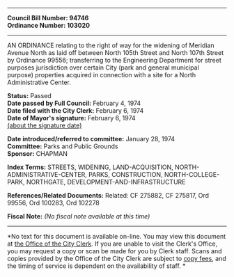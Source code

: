 * * * * *  
  
**Council Bill Number: [](#h0)[](#h2)94746**   
**Ordinance Number: 103020**  
  
* * * * *  
  
AN ORDINANCE relating to the right of way for the widening of Meridian Avenue North as laid off between North 105th Street and North 107th Street by Ordinance 99556; transferring to the Engineering Department for street purposes jurisdiction over certain City (park and general municipal purpose) properties acquired in connection with a site for a North Administrative Center.  
  
**Status:** Passed   
**Date passed by Full Council:** February 4, 1974   
**Date filed with the City Clerk:** February 6, 1974   
**Date of Mayor's signature:** February 6, 1974   
[(about the signature date)](/~public/approvaldate.htm)   
  
  
**Date introduced/referred to committee:** January 28, 1974   
**Committee:** Parks and Public Grounds   
**Sponsor:** CHAPMAN   
  
**Index Terms:** STREETS, WIDENING, LAND-ACQUISITION, NORTH-ADMINISTRATIVE-CENTER, PARKS, CONSTRUCTION, NORTH-COLLEGE-PARK, NORTHGATE, DEVELOPMENT-AND-INFRASTRUCTURE  
  
**References/Related Documents:** Related: CF 275882, CF 275817, Ord 99556, Ord 100283, Ord 102278  
  
**Fiscal Note:** *(No fiscal note available at this time)*  
  
* * * * *  
  
*No text for this document is available on-line. You may view this document at [the Office of the City Clerk](http://www.seattle.gov/leg/clerk/contactUs.htm). If you are unable to visit the Clerk's Office, you may request a copy or scan be made for you by Clerk staff. Scans and copies provided by the Office of the City Clerk are subject to [copy fees](http://clerk.seattle.gov/~public/clerkfees.htm), and the timing of service is dependent on the availability of staff. *  
  
  
